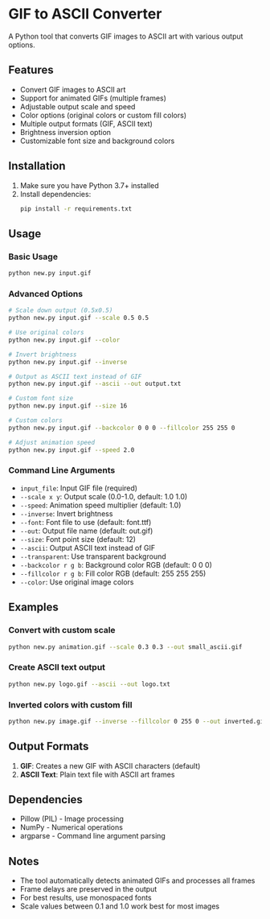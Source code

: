 # GIF to ASCII Converter

A Python tool that converts GIF images to ASCII art with various output options.

## Features

- Convert GIF images to ASCII art
- Support for animated GIFs (multiple frames)
- Adjustable output scale and speed
- Color options (original colors or custom fill colors)
- Multiple output formats (GIF, ASCII text)
- Brightness inversion option
- Customizable font size and background colors

## Installation

1. Make sure you have Python 3.7+ installed
2. Install dependencies:
   ```bash
   pip install -r requirements.txt
   ```

## Usage

### Basic Usage
```bash
python new.py input.gif
```

### Advanced Options
```bash
# Scale down output (0.5x0.5)
python new.py input.gif --scale 0.5 0.5

# Use original colors
python new.py input.gif --color

# Invert brightness
python new.py input.gif --inverse

# Output as ASCII text instead of GIF
python new.py input.gif --ascii --out output.txt

# Custom font size
python new.py input.gif --size 16

# Custom colors
python new.py input.gif --backcolor 0 0 0 --fillcolor 255 255 0

# Adjust animation speed
python new.py input.gif --speed 2.0
```

### Command Line Arguments

- `input_file`: Input GIF file (required)
- `--scale x y`: Output scale (0.0-1.0, default: 1.0 1.0)
- `--speed`: Animation speed multiplier (default: 1.0)
- `--inverse`: Invert brightness
- `--font`: Font file to use (default: font.ttf)
- `--out`: Output file name (default: out.gif)
- `--size`: Font point size (default: 12)
- `--ascii`: Output ASCII text instead of GIF
- `--transparent`: Use transparent background
- `--backcolor r g b`: Background color RGB (default: 0 0 0)
- `--fillcolor r g b`: Fill color RGB (default: 255 255 255)
- `--color`: Use original image colors

## Examples

### Convert with custom scale
```bash
python new.py animation.gif --scale 0.3 0.3 --out small_ascii.gif
```

### Create ASCII text output
```bash
python new.py logo.gif --ascii --out logo.txt
```

### Inverted colors with custom fill
```bash
python new.py image.gif --inverse --fillcolor 0 255 0 --out inverted.gif
```

## Output Formats

1. **GIF**: Creates a new GIF with ASCII characters (default)
2. **ASCII Text**: Plain text file with ASCII art frames

## Dependencies

- Pillow (PIL) - Image processing
- NumPy - Numerical operations
- argparse - Command line argument parsing

## Notes

- The tool automatically detects animated GIFs and processes all frames
- Frame delays are preserved in the output
- For best results, use monospaced fonts
- Scale values between 0.1 and 1.0 work best for most images 